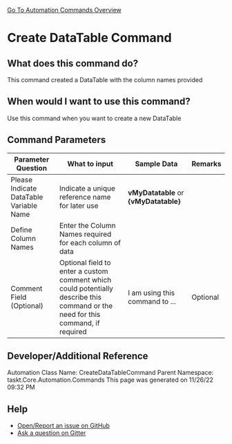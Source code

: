 <!--TITLE: Create DataTable Command -->
<!-- SUBTITLE: a command in the DataTable Commands group. -->
[Go To Automation Commands Overview](/automation-commands.md)


# Create DataTable Command


## What does this command do?
This command created a DataTable with the column names provided


## When would I want to use this command?
Use this command when you want to create a new DataTable


## Command Parameters
| Parameter Question   	| What to input  	|  Sample Data 	| Remarks  	|
| ---                    | ---               | ---           | ---       |
|Please Indicate DataTable Variable Name|Indicate a unique reference name for later use|**vMyDatatable** or **{vMyDatatable}**||
|Define Column Names|Enter the Column Names required for each column of data|||
|Comment Field (Optional)|Optional field to enter a custom comment which could potentially describe this command or the need for this command, if required|I am using this command to ...|Optional|








## Developer/Additional Reference
Automation Class Name: CreateDataTableCommand
Parent Namespace: taskt.Core.Automation.Commands
This page was generated on 11/26/22 09:32 PM


## Help
- [Open/Report an issue on GitHub](https://github.com/rcktrncn/taskt/issues/new)
- [Ask a question on Gitter](https://gitter.im/taskt-rpa/Lobby)
